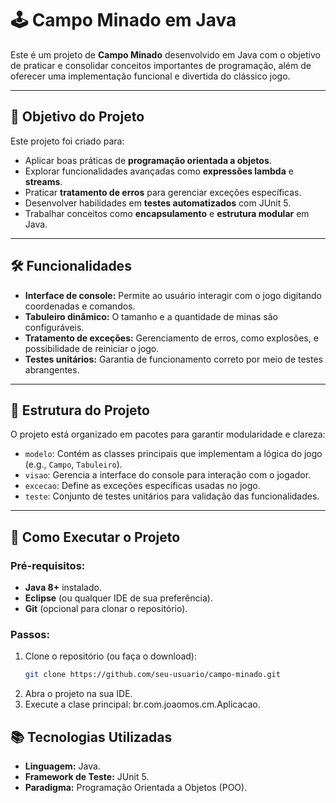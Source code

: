 # 🕹️ Campo Minado em Java  

Este é um projeto de **Campo Minado** desenvolvido em Java com o objetivo de praticar e consolidar conceitos importantes de programação, além de oferecer uma implementação funcional e divertida do clássico jogo.

---

## 🎯 **Objetivo do Projeto**  
Este projeto foi criado para:
- Aplicar boas práticas de **programação orientada a objetos**.
- Explorar funcionalidades avançadas como **expressões lambda** e **streams**.
- Praticar **tratamento de erros** para gerenciar exceções específicas.
- Desenvolver habilidades em **testes automatizados** com JUnit 5.
- Trabalhar conceitos como **encapsulamento** e **estrutura modular** em Java.

---

## 🛠️ **Funcionalidades**
- **Interface de console:** Permite ao usuário interagir com o jogo digitando coordenadas e comandos.
- **Tabuleiro dinâmico:** O tamanho e a quantidade de minas são configuráveis.
- **Tratamento de exceções:** Gerenciamento de erros, como explosões, e possibilidade de reiniciar o jogo.
- **Testes unitários:** Garantia de funcionamento correto por meio de testes abrangentes.

---

## 🧩 **Estrutura do Projeto**
O projeto está organizado em pacotes para garantir modularidade e clareza:
- `modelo`: Contém as classes principais que implementam a lógica do jogo (e.g., `Campo`, `Tabuleiro`).
- `visao`: Gerencia a interface do console para interação com o jogador.
- `excecao`: Define as exceções específicas usadas no jogo.
- `teste`: Conjunto de testes unitários para validação das funcionalidades.

---

## 🚀 **Como Executar o Projeto**
### Pré-requisitos:
- **Java 8+** instalado.
- **Eclipse** (ou qualquer IDE de sua preferência).
- **Git** (opcional para clonar o repositório).

### Passos:
1. Clone o repositório (ou faça o download):
   ```bash
   git clone https://github.com/seu-usuario/campo-minado.git

2. Abra o projeto na sua IDE.
3. Execute a clase principal:
    br.com.joaomos.cm.Aplicacao.

## 📚 **Tecnologias Utilizadas**
- **Linguagem:** Java.
- **Framework de Teste:** JUnit 5.
- **Paradigma:** Programação Orientada a Objetos (POO).
